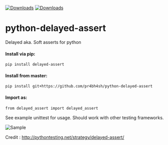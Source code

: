 [![Downloads](https://pepy.tech/badge/delayed-assert)](https://pepy.tech/project/delayed-assert)
[![Downloads](https://pepy.tech/badge/delayed-assert/month)](https://pepy.tech/project/delayed-assert)
# python-delayed-assert

Delayed aka. Soft asserts for python

#### Install via pip:
    pip install delayed-assert 
    
#### Install from master:
    pip install git+https://github.com/pr4bh4sh/python-delayed-assert

#### Import as:

    from delayed_assert import delayed_assert

See example unittest for usage. Should work with other testing frameworks.

![Sample](https://github.com/pr4bh4sh/python-delayed-assert/raw/colorise-output/sample.jpg)


Credit : <http://pythontesting.net/strategy/delayed-assert/>
